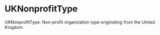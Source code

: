 # UKNonprofitType

UKNonprofitType: Non-profit organization type originating from the United Kingdom.
